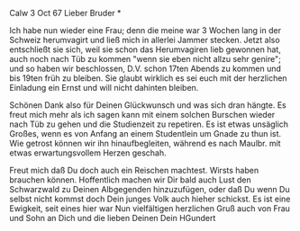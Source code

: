  Calw 3 Oct 67
Lieber Bruder <Oehler>*

Ich habe nun wieder eine Frau; denn die meine war 3 Wochen lang in der Schweiz herumvagirt und ließ mich in allerlei Jammer stecken. Jetzt also entschließt sie sich, weil sie schon das Herumvagiren lieb gewonnen hat, auch noch nach Tüb zu kommen "wenn sie eben nicht allzu sehr genire"; und so haben wir beschlossen, D.V. schon 17ten Abends zu kommen und bis 19ten früh zu bleiben. Sie glaubt wirklich es sei euch mit der herzlichen Einladung ein Ernst und will nicht dahinten bleiben.

Schönen Dank also für Deinen Glückwunsch und was sich dran hängte. Es freut mich mehr als ich sagen kann mit einem solchen Burschen wieder nach Tüb zu gehen und die Studienzeit zu repetiren. Es ist etwas unsäglich Großes, wenn es von Anfang an einem Studentlein um Gnade zu thun ist. Wie getrost können wir ihn hinaufbegleiten, während es nach Maulbr. mit etwas erwartungsvollem Herzen geschah.

Freut mich daß Du doch auch ein Reischen machtest. Wirsts haben brauchen können. Hoffentlich machen wir Dir bald auch Lust den Schwarzwald zu Deinen Albgegenden hinzuzufügen, oder daß Du wenn Du selbst nicht kommst doch Dein junges Volk auch hieher schickst. Es ist eine Ewigkeit, seit eines hier war 
Nun vielfältigen herzlichen Gruß auch von Frau und Sohn an Dich und die lieben Deinen
 Dein
 HGundert

